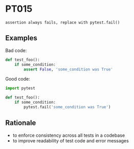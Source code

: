 # PT015

`assertion always fails, replace with pytest.fail()`

## Examples

Bad code:

```python
def test_foo():
    if some_condition:
        assert False, 'some_condition was True'
```

Good code:

```python
import pytest

def test_foo():
    if some_condition:
        pytest.fail('some_condition was True')
```

## Rationale

* to enforce consistency across all tests in a codebase
* to improve readability of test code and error messages
